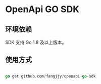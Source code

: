 # OpenApi GO SDK
## 环境依赖
SDK 支持 Go  1.8 及以上版本。

## 使用方式

```go

go get github.com/fangjjy/openapi-go-sdk

```
